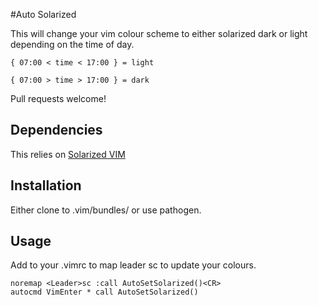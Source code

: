 #Auto Solarized

This will change your vim colour scheme to either solarized dark or light
depending on the time of day.

    { 07:00 < time < 17:00 } = light

    { 07:00 > time > 17:00 } = dark

Pull requests welcome!

## Dependencies

This relies on [Solarized VIM](http://ethanschoonover.com/solarized/vim-colors-solarized)

## Installation

Either clone to .vim/bundles/ or use pathogen.

## Usage

Add to your .vimrc to map leader sc to update your colours.

    noremap <Leader>sc :call AutoSetSolarized()<CR>
    autocmd VimEnter * call AutoSetSolarized()
